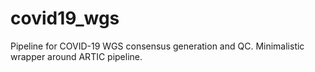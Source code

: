 # covid19_wgs
Pipeline for COVID-19 WGS consensus generation and QC. Minimalistic wrapper around ARTIC pipeline.
